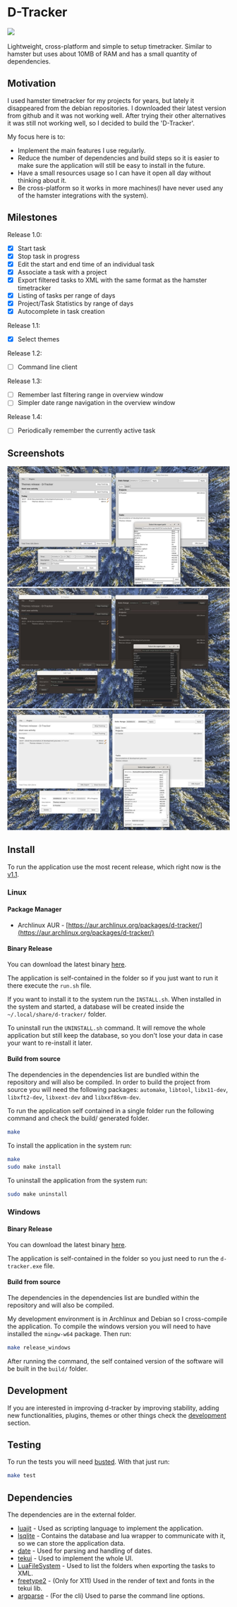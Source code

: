 # D-Tracker

[![](https://github.com/drmargarido/d-tracker/workflows/Build%20and%20Test/badge.svg)](https://github.com/drmargarido/d-tracker/actions)

Lightweight, cross-platform and simple to setup timetracker. Similar to hamster but uses about 10MB of RAM and has a small quantity of dependencies.


## Motivation

I used hamster timetracker for my projects for years, but lately it disappeared from the debian repositories. I downloaded their latest version from github and it was not working well. After trying their other alternatives it was still not working well, so I decided to build the 'D-Tracker'.

My focus here is to:
* Implement the main features I use regularly.
* Reduce the number of dependencies and build steps so it is easier to make sure the application will still be easy to install in the future.
* Have a small resources usage so I can have it open all day without thinking about it.
* Be cross-platform so it works in more machines(I have never used any of the hamster integrations with the system).

## Milestones

Release 1.0:
* [x] Start task
* [x] Stop task in progress
* [x] Edit the start and end time of an individual task
* [x] Associate a task with a project
* [x] Export filtered tasks to XML with the same format as the hamster timetracker
* [x] Listing of tasks per range of days
* [x] Project/Task Statistics by range of days
* [x] Autocomplete in task creation

Release 1.1:
* [x] Select themes

Release 1.2:
* [ ] Command line client

Release 1.3:
* [ ] Remember last filtering range in overview window
* [ ] Simpler date range navigation in the overview window

Release 1.4:
* [ ] Periodically remember the currently active task


## Screenshots

![D-Tracker UI with Default Theme](/screenshots/d-tracker_v1,1-default.jpg)
![D-Tracker UI with Stain Theme](/screenshots/d-tracker_v1,1-stain.jpg)
![D-Tracker UI with Klinik Theme](/screenshots/d-tracker_v1,1-klinik.jpg)

## Install
To run the application use the most recent release, which right now is the [v1.1](https://github.com/drmargarido/d-tracker/releases).

### Linux

#### Package Manager

* Archlinux AUR - [https://aur.archlinux.org/packages/d-tracker/](https://aur.archlinux.org/packages/d-tracker/)

#### Binary Release

You can download the latest binary [here](https://github.com/drmargarido/d-tracker/releases/tag/v1.1).

The application is self-contained in the folder so if you just want to run it there execute the `run.sh` file.

If you want to install it to the system run the `INSTALL.sh`. When installed in the system and started, a database will be created inside the `~/.local/share/d-tracker/` folder.

To uninstall run the `UNINSTALL.sh` command. It will remove the whole application but still keep the database, so you don't lose your data in case your want to re-install it later.


#### Build from source

The dependencies in the dependencies list are bundled within the repository and will also be compiled. In order to build the project from source you will need the following packages: `automake`, `libtool`, `libx11-dev`, `libxft2-dev`, `libxext-dev` and `libxxf86vm-dev`.

To run the application self contained in a single folder run the following command and check the build/ generated folder.
```sh
make
```

To install the application in the system run:
```sh
make
sudo make install
```

To uninstall the application from the system run:
```sh
sudo make uninstall
```

### Windows

#### Binary Release

You can download the latest binary [here](https://github.com/drmargarido/d-tracker/releases/tag/v1.1).

The application is self-contained in the folder so you just need to run the `d-tracker.exe` file.


#### Build from source

The dependencies in the dependencies list are bundled within the repository and will also be compiled.

My development environment is in Archlinux and Debian so I cross-compile the application. To compile the windows version you will need to have installed the `mingw-w64` package. Then run:
```sh
make release_windows
```

After running the command, the self contained version of the software will be built in the `build/` folder.

## Development
If you are interested in improving d-tracker by improving stability, adding new functionalities, plugins, themes or other things check the [development](docs/development.md) section.


## Testing

To run the tests you will need [busted](http://olivinelabs.com/busted/). With that just run:
```sh
make test
```

## Dependencies

The dependencies are in the external folder.

* [luajit](https://luajit.org/) - Used as scripting language to implement the application.
* [lsqlite](http://lua.sqlite.org/index.cgi/index) - Contains the database and lua wrapper to communicate with it, so we can store the application data.
* [date](https://github.com/Tieske/date) - Used for parsing and handling of dates.
* [tekui](http://tekui.neoscientists.org/) - Used to implement the whole UI.
* [LuaFileSystem](https://keplerproject.github.io/luafilesystem/manual.html) - Used to list the folders when exporting the tasks to XML.
* [freetype2](https://www.freetype.org/) - (Only for X11) Used in the render of text and fonts in the tekui lib.
* [argparse](https://github.com/luarocks/argparse) - (For the cli) Used to parse the command line options.
